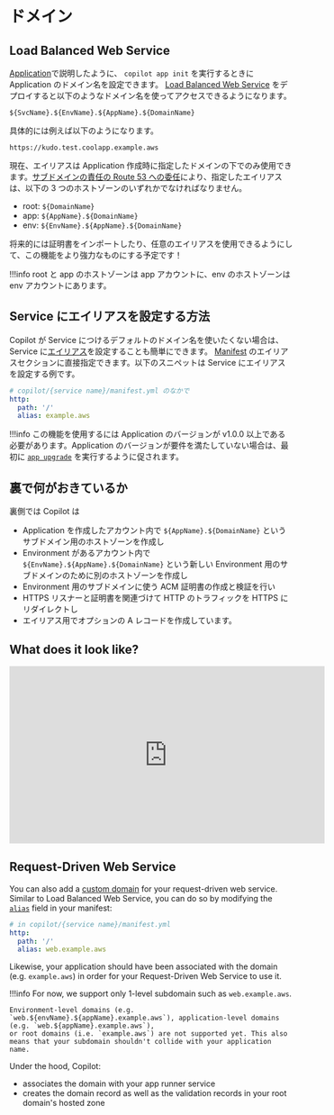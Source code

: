 # ドメイン

## Load Balanced Web Service
[Application](../concepts/applications.en.md#追加のアプリケーション設定)で説明したように、 `copilot app init` を実行するときに Application のドメイン名を設定できます。 [Load Balanced Web Service](../concepts/services.ja.md#load-balanced-web-service) をデプロイすると以下のようなドメイン名を使ってアクセスできるようになります。

```
${SvcName}.${EnvName}.${AppName}.${DomainName}
```

具体的には例えば以下のようになります。

```
https://kudo.test.coolapp.example.aws
```

現在、エイリアスは Application 作成時に指定したドメインの下でのみ使用できます。[サブドメインの責任の Route 53 への委任](https://docs.aws.amazon.com/Route53/latest/DeveloperGuide/CreatingNewSubdomain.html#UpdateDNSParentDomain)により、指定したエイリアスは、以下の 3 つのホストゾーンのいずれかでなければなりません。

- root: `${DomainName}`
- app: `${AppName}.${DomainName}`
- env: `${EnvName}.${AppName}.${DomainName}`

将来的には証明書をインポートしたり、任意のエイリアスを使用できるようにして、この機能をより強力なものにする予定です！

!!!info
    root と app のホストゾーンは app アカウントに、env のホストゾーンは env アカウントにあります。
    
## Service にエイリアスを設定する方法
Copilot が Service につけるデフォルトのドメイン名を使いたくない場合は、 Service に[エイリアス](https://docs.aws.amazon.com/ja_jp/Route53/latest/DeveloperGuide/resource-record-sets-choosing-alias-non-alias.html)を設定することも簡単にできます。 [Manifest](../manifest/overview.ja.md) のエイリアスセクションに直接指定できます。以下のスニペットは Service にエイリアスを設定する例です。

``` yaml
# copilot/{service name}/manifest.yml のなかで
http:
  path: '/'
  alias: example.aws
```

!!!info
    この機能を使用するには Application のバージョンが v1.0.0 以上である必要があります。Application のバージョンが要件を満たしていない場合は、最初に [`app upgrade`](../commands/app-upgrade.ja.md) を実行するように促されます。

## 裏で何がおきているか
裏側では Copilot は

* Application を作成したアカウント内で `${AppName}.${DomainName}` というサブドメイン用のホストゾーンを作成し
* Environment があるアカウント内で `${EnvName}.${AppName}.${DomainName}` という新しい Environment 用のサブドメインのために別のホストゾーンを作成し
* Environment 用のサブドメインに使う ACM 証明書の作成と検証を行い
* HTTPS リスナーと証明書を関連づけて HTTP のトラフィックを HTTPS にリダイレクトし
* エイリアス用でオプションの A レコードを作成しています。

## What does it look like?

<iframe width="560" height="315" src="https://www.youtube.com/embed/Oyr-n59mVjI" title="YouTube video player" frameborder="0" allow="accelerometer; autoplay; clipboard-write; encrypted-media; gyroscope; picture-in-picture" allowfullscreen></iframe>

## Request-Driven Web Service
You can also add a [custom domain](https://docs.aws.amazon.com/apprunner/latest/dg/manage-custom-domains.html) for your request-driven web service. 
Similar to Load Balanced Web Service, you can do so by modifying the [`alias`](../manifest/rd-web-service.en.md#http-alias) field in your manifest:
```yaml
# in copilot/{service name}/manifest.yml
http:
  path: '/'
  alias: web.example.aws
```

Likewise, your application should have been associated with the domain (e.g. `example.aws`) in order for your Request-Driven Web Service to use it.

!!!info
    For now, we support only 1-level subdomain such as `web.example.aws`. 
    
    Environment-level domains (e.g. `web.${envName}.${appName}.example.aws`), application-level domains (e.g. `web.${appName}.example.aws`),
    or root domains (i.e. `example.aws`) are not supported yet. This also means that your subdomain shouldn't collide with your application name.

Under the hood, Copilot:

* associates the domain with your app runner service
* creates the domain record as well as the validation records in your root domain's hosted zone
